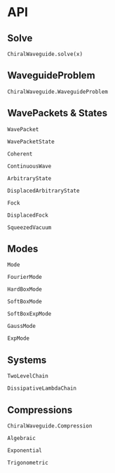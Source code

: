 # API

## Solve

```@docs
ChiralWaveguide.solve(x)
```

## WaveguideProblem

```@docs
ChiralWaveguide.WaveguideProblem
```

## WavePackets & States

```@docs
WavePacket
```

```@docs
WavePacketState
```

```@docs
Coherent
```

```@docs
ContinuousWave
```

```@docs
ArbitraryState
```

```@docs
DisplacedArbitraryState
```

```@docs
Fock
```

```@docs
DisplacedFock
```

```@docs
SqueezedVacuum
```

## Modes

```@docs
Mode
```

```@docs
FourierMode
```

```@docs
HardBoxMode
```

```@docs
SoftBoxMode
```

```@docs
SoftBoxExpMode
```

```@docs
GaussMode
```

```@docs
ExpMode
```

## Systems

```@docs
TwoLevelChain
```

```@docs
DissipativeLambdaChain
```

## Compressions

```@docs
ChiralWaveguide.Compression
```

```@docs
Algebraic
```

```@docs
Exponential
```

```@docs
Trigonometric
```
